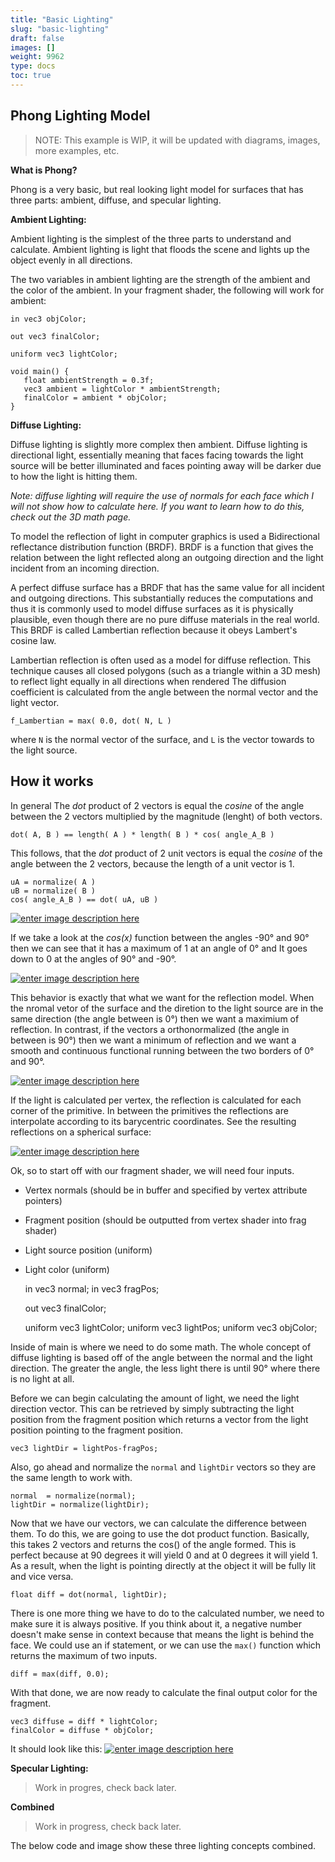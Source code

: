 ```yaml
---
title: "Basic Lighting"
slug: "basic-lighting"
draft: false
images: []
weight: 9962
type: docs
toc: true
---
```


## Phong Lighting Model
> NOTE: This example is WIP, it will be updated with diagrams, images,
> more examples, etc.

**What is Phong?**

Phong is a very basic, but real looking light model for surfaces that has three parts: ambient, diffuse, and specular lighting. 

**Ambient Lighting:**

Ambient lighting is the simplest of the three parts to understand and calculate. Ambient lighting is light that floods the scene and lights up the object evenly in all directions. 

The two variables in ambient lighting are the strength of the ambient and the color of the ambient. In your fragment shader, the following will work for ambient:

    in vec3 objColor;
    
    out vec3 finalColor;
    
    uniform vec3 lightColor;
    
    void main() {
       float ambientStrength = 0.3f;
       vec3 ambient = lightColor * ambientStrength;
       finalColor = ambient * objColor;
    }

**Diffuse Lighting:**

Diffuse  lighting is slightly more complex then ambient. Diffuse lighting is directional light, essentially meaning that faces facing towards the light source will be better illuminated and faces pointing away will be darker due to how the light is hitting them. 

*Note: diffuse lighting will require the use of normals for each face which I will not show how to calculate here. If you want to learn how to do this, check out the 3D math page.* 


To model the reflection of light in computer graphics is used a Bidirectional reflectance distribution function (BRDF).
BRDF is a function that gives the relation between the light reflected along an outgoing direction and the light incident from an incoming direction. 

A perfect diffuse surface has a BRDF that has the same value for all incident and outgoing directions. This substantially reduces the computations and thus it is commonly used to model diffuse surfaces as it is physically plausible, even though there are no pure diffuse materials in the real world.  This BRDF is called Lambertian reflection because it obeys Lambert's cosine law. 

Lambertian reflection is often used as a model for diffuse reflection. This technique causes all closed polygons (such as a triangle within a 3D mesh) to reflect light equally in all directions when rendered The diffusion coefficient is calculated from the angle between the normal vector and the light vector.

    f_Lambertian = max( 0.0, dot( N, L )

where `N` is the normal vector of the surface, and `L` is the vector towards to the light source.  

## How it works ##

In general The *dot* product of 2 vectors is equal the *cosine* of the angle between the 2 vectors multiplied by the magnitude (lenght) of both vectors. 

    dot( A, B ) == length( A ) * length( B ) * cos( angle_A_B ) 

This follows, that the *dot* product of 2 unit vectors is equal the *cosine* of the angle between the 2 vectors, because the length of a unit vector is 1.

    uA = normalize( A )
    uB = normalize( B )
    cos( angle_A_B ) == dot( uA, uB )

[![enter image description here][1]][1]

If we take a look at the *cos(x)* function between the angles -90° and 90° then we can see that it has a maximum of 1 at an angle of 0° and It goes down to 0 at the angles of 90° and -90°.

[![enter image description here][2]][2]

This behavior is exactly that what we want for the reflection model. When the nromal vetor of the surface and the diretion to the light source are in the same direction (the angle between is 0°) then we want a maximium of reflection.
In contrast, if the vectors a orthonormalized (the angle in between is 90°) then we want a minimum of reflection and we want a smooth and continuous functional running between the two borders of 0° and 90°.

[![enter image description here][3]][3]

If the light is calculated per vertex, the reflection is calculated for each corner of the primitive. In between the primitives the reflections are interpolate according to its barycentric coordinates.
See the resulting reflections on a spherical surface:

[![enter image description here][4]][4]

Ok, so to start off with our fragment shader, we will need four inputs.

 - Vertex normals (should be in buffer and specified by vertex attribute pointers)
 - Fragment position (should be outputted from vertex shader into frag shader)
 - Light source position (uniform)
 - Light color (uniform)

   

    in vec3 normal;
    in vec3 fragPos;
        
    out vec3 finalColor;
        
    uniform vec3 lightColor;
    uniform vec3 lightPos;
    uniform vec3 objColor;

Inside of main is where we need to do some math. The whole concept of diffuse lighting is based off of the angle between the normal and the light direction. The greater the angle, the less light there is until 90° where there is no light at all.

Before we can begin calculating the amount of light, we need the light direction vector. This can be retrieved by simply subtracting the light position from the fragment position which returns a vector from the light position pointing to the fragment position. 

    vec3 lightDir = lightPos-fragPos;

Also, go ahead and normalize the `normal` and `lightDir` vectors so they are the same length to work with.

    normal  = normalize(normal);
    lightDir = normalize(lightDir);
Now that we have our vectors, we can calculate the difference between them. To do this, we are going to use the dot product function. Basically, this takes 2 vectors and returns the cos() of the angle formed. This is perfect because at 90 degrees it will yield 0 and at 0 degrees it will yield 1. As a result, when the light is pointing directly at the object it will be fully lit and vice versa.

    float diff = dot(normal, lightDir);

There is one more thing we have to do to the calculated number, we need to make sure it is always positive. If you think about it, a negative number doesn't make sense in context because that means the light is behind the face. We could use an if statement, or we can use the `max()` function which returns the maximum of two inputs. 

    diff = max(diff, 0.0);
With that done, we are now ready to calculate the final output color for the fragment. 

    vec3 diffuse = diff * lightColor;
    finalColor = diffuse * objColor;
It should look like this:
[![enter image description here][5]][5]

**Specular Lighting:**

> Work in progres, check back later.

**Combined**

> Work in progress, check back later.

The below code and image show these three lighting concepts combined. 


  [1]: https://i.stack.imgur.com/yc5B0.png
  [2]: https://i.stack.imgur.com/rzKtB.png
  [3]: https://i.stack.imgur.com/yOx2S.png
  [4]: https://i.stack.imgur.com/Gyl11.png
  [5]: http://i.stack.imgur.com/03p1T.png

